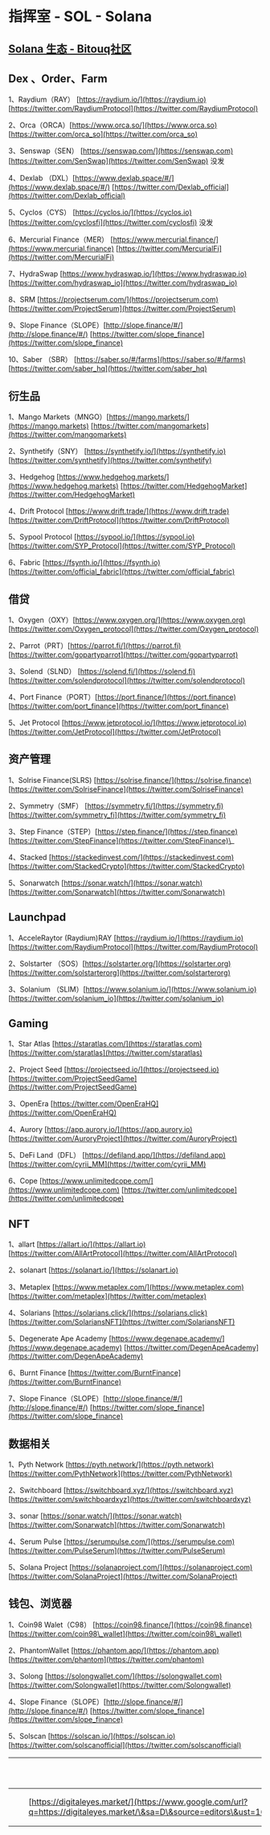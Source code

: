 # 指挥室 - SOL - Solana

## [Solana 生态 - Bitouq社区](https://bitouq.notion.site/Solana-0cc43e5d978a435e8b01ce26ee102fb5)

## Dex 、Order、Farm

1、Raydium（RAY） [https://raydium.io/](https://raydium.io) [https://twitter.com/RaydiumProtocol](https://twitter.com/RaydiumProtocol)

2、Orca（ORCA）[https://www.orca.so/](https://www.orca.so) [https://twitter.com/orca_so](https://twitter.com/orca_so)

3、Senswap（SEN） [https://senswap.com/](https://senswap.com) [https://twitter.com/SenSwap](https://twitter.com/SenSwap) 没发

4、Dexlab （DXL）[https://www.dexlab.space/#/](https://www.dexlab.space/#/) [https://twitter.com/Dexlab_official](https://twitter.com/Dexlab_official)

5、Cyclos（CYS） [https://cyclos.io/](https://cyclos.io) [https://twitter.com/cyclosfi](https://twitter.com/cyclosfi) 没发

6、Mercurial Finance（MER） [https://www.mercurial.finance/](https://www.mercurial.finance) [https://twitter.com/MercurialFi](https://twitter.com/MercurialFi)

7、HydraSwap [https://www.hydraswap.io/](https://www.hydraswap.io) [https://twitter.com/hydraswap_io](https://twitter.com/hydraswap_io)

8、SRM [https://projectserum.com/](https://projectserum.com) [https://twitter.com/ProjectSerum](https://twitter.com/ProjectSerum)

9、Slope Finance（SLOPE）[http://slope.finance/#/](http://slope.finance/#/) [https://twitter.com/slope_finance](https://twitter.com/slope_finance)

10、Saber （SBR） [https://saber.so/#/farms](https://saber.so/#/farms) [https://twitter.com/saber_hq](https://twitter.com/saber_hq)

## 衍生品

1、Mango Markets（MNGO）[https://mango.markets/](https://mango.markets) [https://twitter.com/mangomarkets](https://twitter.com/mangomarkets)

2、Synthetify（SNY） [https://synthetify.io/](https://synthetify.io) [https://twitter.com/synthetify](https://twitter.com/synthetify)

3、Hedgehog [https://www.hedgehog.markets/](https://www.hedgehog.markets) [https://twitter.com/HedgehogMarket](https://twitter.com/HedgehogMarket)

4、Drift Protocol [https://www.drift.trade/](https://www.drift.trade) [https://twitter.com/DriftProtocol](https://twitter.com/DriftProtocol)

5、Sypool Protocol [https://sypool.io/](https://sypool.io) [https://twitter.com/SYP_Protocol](https://twitter.com/SYP_Protocol)

6、Fabric [https://fsynth.io/](https://fsynth.io) [https://twitter.com/official_fabric](https://twitter.com/official_fabric)

## 借贷

1、Oxygen（OXY）[https://www.oxygen.org/](https://www.oxygen.org) [https://twitter.com/Oxygen_protocol](https://twitter.com/Oxygen_protocol)

2、Parrot（PRT）[https://parrot.fi/](https://parrot.fi) [https://twitter.com/gopartyparrot](https://twitter.com/gopartyparrot)

3、Solend（SLND） [https://solend.fi/](https://solend.fi) [https://twitter.com/solendprotocol](https://twitter.com/solendprotocol)

4、Port Finance（PORT）[https://port.finance/](https://port.finance) [https://twitter.com/port_finance](https://twitter.com/port_finance)

5、Jet Protocol [https://www.jetprotocol.io/](https://www.jetprotocol.io) [https://twitter.com/JetProtocol](https://twitter.com/JetProtocol)

## 资产管理

1、Solrise Finance(SLRS) [https://solrise.finance/](https://solrise.finance) [https://twitter.com/SolriseFinance](https://twitter.com/SolriseFinance)

2、Symmetry（SMF） [https://symmetry.fi/](https://symmetry.fi) [https://twitter.com/symmetry_fi](https://twitter.com/symmetry_fi)

3、Step Finance（STEP）[https://step.finance/](https://step.finance) [https://twitter.com/StepFinance](https://twitter.com/StepFinance)\_

4、Stacked [https://stackedinvest.com/](https://stackedinvest.com) [https://twitter.com/StackedCrypto](https://twitter.com/StackedCrypto)

5、Sonarwatch [https://sonar.watch/](https://sonar.watch) [https://twitter.com/Sonarwatch](https://twitter.com/Sonarwatch)

## Launchpad

1、AcceleRaytor (Raydium)RAY [https://raydium.io/](https://raydium.io) [https://twitter.com/RaydiumProtocol](https://twitter.com/RaydiumProtocol)

2、Solstarter （SOS）[https://solstarter.org/](https://solstarter.org) [https://twitter.com/solstarterorg](https://twitter.com/solstarterorg)

3、Solanium （SLIM）[https://www.solanium.io/](https://www.solanium.io) [https://twitter.com/solanium_io](https://twitter.com/solanium_io)

## Gaming

1、Star Atlas [https://staratlas.com/](https://staratlas.com) [https://twitter.com/staratlas](https://twitter.com/staratlas)

2、Project Seed [https://projectseed.io/](https://projectseed.io) [https://twitter.com/ProjectSeedGame](https://twitter.com/ProjectSeedGame)

3、OpenEra [https://twitter.com/OpenEraHQ](https://twitter.com/OpenEraHQ)

4、Aurory [https://app.aurory.io/](https://app.aurory.io) [https://twitter.com/AuroryProject](https://twitter.com/AuroryProject)

5、DeFi Land（DFL） [https://defiland.app/](https://defiland.app) [https://twitter.com/cyrii_MM](https://twitter.com/cyrii_MM)

6、Cope [https://www.unlimitedcope.com/](https://www.unlimitedcope.com) [https://twitter.com/unlimitedcope](https://twitter.com/unlimitedcope)

## NFT

1、allart [https://allart.io/](https://allart.io) [https://twitter.com/AllArtProtocol](https://twitter.com/AllArtProtocol)

2、solanart [https://solanart.io/](https://solanart.io)

3、Metaplex [https://www.metaplex.com/](https://www.metaplex.com) [https://twitter.com/metaplex](https://twitter.com/metaplex)

4、Solarians [https://solarians.click/](https://solarians.click) [https://twitter.com/SolariansNFT](https://twitter.com/SolariansNFT)

5、Degenerate Ape Academy [https://www.degenape.academy/](https://www.degenape.academy) [https://twitter.com/DegenApeAcademy](https://twitter.com/DegenApeAcademy)

6、Burnt Finance [https://twitter.com/BurntFinance](https://twitter.com/BurntFinance)

7、Slope Finance（SLOPE）[http://slope.finance/#/](http://slope.finance/#/) [https://twitter.com/slope_finance](https://twitter.com/slope_finance)

## 数据相关

1、Pyth Network [https://pyth.network/](https://pyth.network) [https://twitter.com/PythNetwork](https://twitter.com/PythNetwork)

2、Switchboard [https://switchboard.xyz/](https://switchboard.xyz) [https://twitter.com/switchboardxyz](https://twitter.com/switchboardxyz)

3、sonar [https://sonar.watch/](https://sonar.watch) [https://twitter.com/Sonarwatch](https://twitter.com/Sonarwatch)

4、Serum Pulse [https://serumpulse.com/](https://serumpulse.com) [https://twitter.com/PulseSerum](https://twitter.com/PulseSerum)

5、Solana Project [https://solanaproject.com/](https://solanaproject.com) [https://twitter.com/SolanaProject](https://twitter.com/SolanaProject)

## 钱包、浏览器

1、Coin98 Walet（C98） [https://coin98.finance/](https://coin98.finance) [https://twitter.com/coin98\_wallet](https://twitter.com/coin98\_wallet)

2、PhantomWallet [https://phantom.app/](https://phantom.app) [https://twitter.com/phantom](https://twitter.com/phantom)

3、Solong [https://solongwallet.com/](https://solongwallet.com) [https://twitter.com/Solongwallet](https://twitter.com/Solongwallet)

4、Slope Finance（SLOPE）[http://slope.finance/#/](http://slope.finance/#/) [https://twitter.com/slope_finance](https://twitter.com/slope_finance)

5、Solscan [https://solscan.io/](https://solscan.io) [https://twitter.com/solscanofficial](https://twitter.com/solscanofficial)

| <p><br></p> |   |                                                                                                                                                                       |              |
| ----------- | - | --------------------------------------------------------------------------------------------------------------------------------------------------------------------- | ------------ |
|             |   | [https://digitaleyes.market/](https://www.google.com/url?q=https://digitaleyes.market/\&sa=D\&source=editors\&ust=1631629342876000\&usg=AOvVaw3UpXl3t0BFcGD1kltQXbU9) | Solana NFT打新 |
